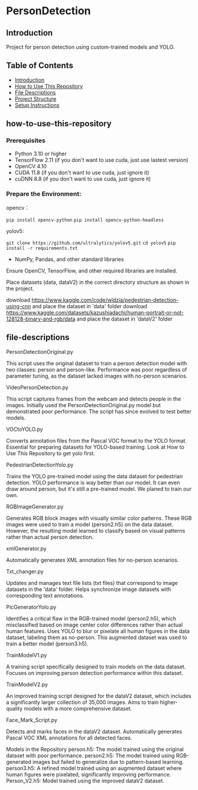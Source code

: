 # PersonDetection

## Introduction
Project for person detection using custom-trained models and YOLO. 


## Table of Contents
- [Introduction](#introduction)
- [How to Use This Repository](#how-to-use-this-repository)
- [File Descriptions](#file-descriptions)
- [Project Structure](#project-structure)
- [Setup Instructions](#setup-instructions)

## how-to-use-this-repository

### Prerequisites
- Python 3.10 or higher
- TensorFlow 2.11 (if you don't want to use cuda, just use lastest version)
- OpenCV 4.10
- CUDA 11.8 (if you don't want to use cuda, just ignore it)
- cuDNN 8.8 (if you don't want to use cuda, just ignore it)

### Prepare the Environment:
opencv：

`pip install opencv-python`
`pip install opencv-python-headless`


yolov5:

`git clone https://github.com/ultralytics/yolov5.git`
`cd yolov5`
`pip install -r requirements.txt`

- NumPy, Pandas, and other standard libraries



Ensure OpenCV, TensorFlow, and other required libraries are installed.

Place datasets (data, dataV2) in the correct directory structure as shown in the project.

download https://www.kaggle.com/code/wldzia/pedestrian-detection-using-cnn
and place the dataset in 'data' folder
download https://www.kaggle.com/datasets/kazushiadachi/human-portrait-or-not-128128-binary-and-rgb/data
and place the dataset in 'dataV2' folder

## file-descriptions

PersonDetectionOriginal.py

This script uses the original dataset to train a person detection model with two classes: person and person-like.
Performance was poor regardless of parameter tuning, as the dataset lacked images with no-person scenarios.

VideoPersonDetection.py

This script captures frames from the webcam and detects people in the images.
Initially used the PersonDetectionOriginal.py model but demonstrated poor performance. The script has since evolved to test better models.

VOCtoYOLO.py

Converts annotation files from the Pascal VOC format to the YOLO format.
Essential for preparing datasets for YOLO-based training.
Look at How to Use This Repository to get yolo first.

PedestrianDetectionYolo.py

Trains the YOLO pre-trained model using the data dataset for pedestrian detection. YOLO performance is way better than our model.
It can even draw around person, but it's still a pre-trained model. We planed to train our own.

RGBImageGenerator.py

Generates RGB block images with visually similar color patterns.
These RGB images were used to train a model (person2.h5) on the data dataset. However, the resulting model learned to classify based on visual patterns rather than actual person detection.

xmlGenerator.py

Automatically generates XML annotation files for no-person scenarios.

Txt_changer.py

Updates and manages text file lists (txt files) that correspond to image datasets in the 'data' folder.
Helps synchronize image datasets with corresponding text annotations.

PicGeneratorYolo.py

Identifies a critical flaw in the RGB-trained model (person2.h5), which misclassified based on image center color differences rather than actual human features.
Uses YOLO to blur or pixelate all human figures in the data dataset, labeling them as no-person. This augmented dataset was used to train a better model (person3.h5).

TrainModelV1.py

A training script specifically designed to train models on the data dataset.
Focuses on improving person detection performance within this dataset.

TrainModelV2.py

An improved training script designed for the dataV2 dataset, which includes a significantly larger collection of 35,000 images.
Aims to train higher-quality models with a more comprehensive dataset.

Face_Mark_Script.py

Detects and marks faces in the dataV2 dataset.
Automatically generates Pascal VOC XML annotations for all detected faces.

Models in the Repository
person.h5: The model trained using the original dataset with poor performance.
person2.h5: The model trained using RGB-generated images but failed to generalize due to pattern-based learning.
person3.h5: A refined model trained using an augmented dataset where human figures were pixelated, significantly improving performance.
Person_V2.h5: Model trained using the improved dataV2 dataset.







